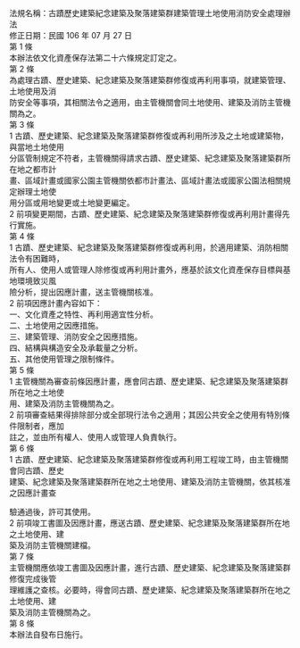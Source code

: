 法規名稱：古蹟歷史建築紀念建築及聚落建築群建築管理土地使用消防安全處理辦法  
修正日期：民國 106 年 07 月 27 日  
第 1 條  
本辦法依文化資產保存法第二十六條規定訂定之。  
第 2 條  
為處理古蹟、歷史建築、紀念建築及聚落建築群修復或再利用事項，就建築管理、土地使用及消  
防安全等事項，其相關法令之適用，由主管機關會同土地使用、建築及消防主管機關為之。  
第 3 條  
1 古蹟、歷史建築、紀念建築及聚落建築群修復或再利用所涉及之土地或建築物，與當地土地使用  
分區管制規定不符者，主管機關得請求古蹟、歷史建築、紀念建築及聚落建築群所在地之都市計  
畫、區域計畫或國家公園主管機關依都市計畫法、區域計畫法或國家公園法相關規定辦理土地使  
用分區或用地變更或土地變更編定。  
2 前項變更期間，古蹟、歷史建築、紀念建築及聚落建築群修復或再利用計畫得先行實施。  
第 4 條  
1 古蹟、歷史建築、紀念建築及聚落建築群修復或再利用，於適用建築、消防相關法令有困難時，  
所有人、使用人或管理人除修復或再利用計畫外，應基於該文化資產保存目標與基地環境致災風  
險分析，提出因應計畫，送主管機關核准。  
2 前項因應計畫內容如下：  
一、文化資產之特性、再利用適宜性分析。  
二、土地使用之因應措施。  
三、建築管理、消防安全之因應措施。  
四、結構與構造安全及承載量之分析。  
五、其他使用管理之限制條件。  
第 5 條  
1 主管機關為審查前條因應計畫，應會同古蹟、歷史建築、紀念建築及聚落建築群所在地之土地使  
用、建築及消防主管機關為之。  
2 前項審查結果得排除部分或全部現行法令之適用；其因公共安全之使用有特別條件限制者，應加  
註之，並由所有權人、使用人或管理人負責執行。  
第 6 條  
1 古蹟、歷史建築、紀念建築及聚落建築群修復或再利用工程竣工時，由主管機關會同古蹟、歷史  
建築、紀念建築及聚落建築群所在地之土地使用、建築及消防主管機關，依其核准之因應計畫查  


驗通過後，許可其使用。  
2 前項竣工書圖及因應計畫，應送古蹟、歷史建築、紀念建築及聚落建築群所在地之土地使用、建  
築及消防主管機關建檔。  
第 7 條  
主管機關應依竣工書圖及因應計畫，進行古蹟、歷史建築、紀念建築及聚落建築群修復完成後管  
理維護之查核。必要時，得會同古蹟、歷史建築、紀念建築及聚落建築群所在地之土地使用、建  
築及消防主管機關為之。  
第 8 條  
本辦法自發布日施行。  


